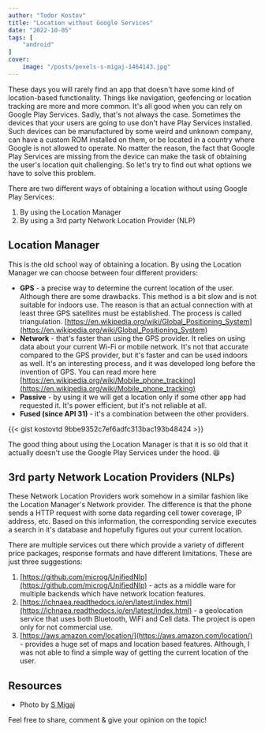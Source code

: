 ```yaml
---
author: "Todor Kostov"
title: "Location without Google Services"
date: "2022-10-05"
tags: [
    "android"
]
cover:
    image: "/posts/pexels-s-migaj-1464143.jpg"
---
```


These days you will rarely find an app that doesn't have some kind of location-based functionality. Things like navigation, geofencing or location tracking are more and more common. It's all good when you can rely on Google Play Services. Sadly, that's not always the case. Sometimes the devices that your users are going to use don't have Play Services installed. Such devices can be manufactured by some weird and unknown company, can have a custom ROM installed on them, or be located in a country where Google is not allowed to operate. No matter the reason, the fact that Google Play Services are missing from the device can make the task of obtaining the user's location quit challenging. So let's try to find out what options we have to solve this problem.

There are two different ways of obtaining a location without using Google Play Services:
1. By using the Location Manager
2. By using a 3rd party Network Location Provider (NLP)

## Location Manager

This is the old school way of obtaining a location. By using the Location Manager we can choose between four different providers:
- **GPS** - a precise way to determine the current location of the user. Although there are some drawbacks. This method is a bit slow and is not suitable for indoors use. The reason is that an actual connection with at least three GPS satellites must be established. The process is called triangulation.
[https://en.wikipedia.org/wiki/Global_Positioning_System](https://en.wikipedia.org/wiki/Global_Positioning_System)
- **Network** - that's faster than using the GPS provider. It relies on using data about your current Wi-Fi or mobile network. It's not that accurate compared to the GPS provider, but it's faster and can be used indoors as well. It's an interesting process, and it was developed long before the invention of GPS. You can read more here [https://en.wikipedia.org/wiki/Mobile_phone_tracking](https://en.wikipedia.org/wiki/Mobile_phone_tracking)
- **Passive** - by using it we will get a location only if some other app had requested it. It's power efficient, but it's not reliable at all.
- **Fused (since API 31)** - it's a combination between the other providers.

{{< gist kostovtd 9bbe9352c7ef6adfc313bac193b48424 >}}

The good thing about using the Location Manager is that it is so old that it actually doesn't use the Google Play Services under the hood. 😆

## 3rd party Network Location Providers (NLPs)

These Network Location Providers work somehow in a similar fashion like the Location Manager's Network provider. The difference is that the phone sends a HTTP request with some data regarding cell tower coverage, IP address, etc. Based on this information, the corresponding service executes a search in it's database and hopefully figures out your current location.

There are multiple services out there which provide a variety of different price packages, response formats and have different limitations. These are just three suggestions:

1. [https://github.com/microg/UnifiedNlp](https://github.com/microg/UnifiedNlp) - acts as a middle ware for multiple backends which have network location features.
2. [https://ichnaea.readthedocs.io/en/latest/index.html](https://ichnaea.readthedocs.io/en/latest/index.html) - a geolocation service that uses both Bluetooth, WiFi and Cell data. The project is open only for not commercial use.
3. [https://aws.amazon.com/location/](https://aws.amazon.com/location/) - provides a huge set of maps and location based features. Although, I was not able to find a simple way of getting the current location of the user.

## Resources
* Photo by [S Migaj](https://www.pexels.com/photo/compass-on-top-of-maps-1464143/)

Feel free to share, comment & give your opinion on the topic!